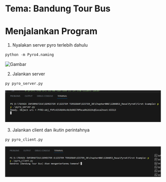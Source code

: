 # Tema: Bandung Tour Bus


# Menjalankan Program
1. Nyalakan server pyro terlebih dahulu

```python
python -m Pyro4.naming
```
 ![Gambar](Pyro4_naming.png)

2. Jalankan server

```python
py pyro_server.py
```
 ![Gambar](Server.png)

3. Jalankan client dan ikutin perintahnya

```python
py pyro_client.py
```
 ![Gambar](Client.png)